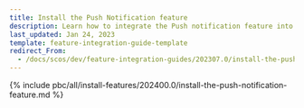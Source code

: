 ```yaml
---
title: Install the Push Notification feature
description: Learn how to integrate the Push notification feature into your project
last_updated: Jan 24, 2023
template: feature-integration-guide-template
redirect_From:
  - /docs/scos/dev/feature-integration-guides/202307.0/install-the-push-notification-feature.html
---
```


{% include pbc/all/install-features/202400.0/install-the-push-notification-feature.md %} <!-- To edit, see /_includes/pbc/all/install-features/202400.0/install-the-push-notification-feature.md -->